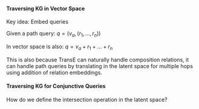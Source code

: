 #### Traversing KG in Vector Space

Key idea: Embed queries

Given a path query:  $q = (v_a, (r_1, \dots, r_n))$

In vector space is also:  $q = v_a + r_1 + \dots + r_n$ 

This is also because TransE can naturally handle composition relations, it can handle path queries by translating in the latent space for multiple hops using addition of relation embeddings.

#### Traversing KG for Conjunctive Queries

How do we define the intersection operation in the latent space?


